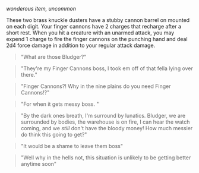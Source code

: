 *wonderous item, uncommon* 

These two brass knuckle dusters have a  stubby cannon barrel on mounted on
each digit. Your finger cannons have 2 charges that recharge after a short
rest. When you hit a creature with an unarmed attack, you may expend 1 charge
to fire the finger cannons on the punching hand and deal 2d4 force damage in
addition to your regular attack damage.

> "What are those Bludger?"

> "They're my Finger Cannons boss, I took em off of that fella lying over
> there."
 
> "Finger Cannons?! Why in the nine plains do you need Finger Cannons!?"

> "For when it gets messy boss.  "

> "By the dark ones breath, I'm surround by lunatics. Bludger, we are
> surrounded by bodies, the warehouse is on fire, I can hear the watch
> coming, and we *still* don't have the bloody money! How much messier do
> think this going to get?"

> "It would be a shame to leave them boss"

> "Well why in the hells not, this situation is unlikely to be getting
> better anytime soon"
  
